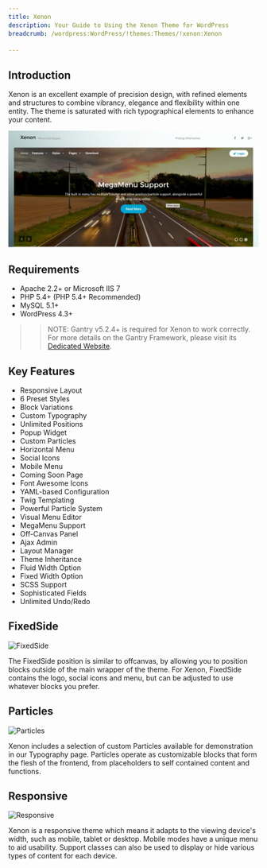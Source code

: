 ```yaml
---
title: Xenon
description: Your Guide to Using the Xenon Theme for WordPress
breadcrumb: /wordpress:WordPress/!themes:Themes/!xenon:Xenon

---
```


Introduction
-----

Xenon is an excellent example of precision design, with refined elements and structures to combine vibrancy, elegance and flexibility within one entity. The theme is saturated with rich typographical elements to enhance your content.

![](assets/xenon.jpeg)

Requirements
-----
* Apache 2.2+ or Microsoft IIS 7
* PHP 5.4+ (PHP 5.4+ Recommended)
* MySQL 5.1+
* WordPress 4.3+

>> NOTE: Gantry v5.2.4+ is required for Xenon to work correctly. For more details on the Gantry Framework, please visit its [Dedicated Website](http://gantry.org).

Key Features
-----

* Responsive Layout
* 6 Preset Styles
* Block Variations
* Custom Typography
* Unlimited Positions
* Popup Widget
* Custom Particles
* Horizontal Menu
* Social Icons
* Mobile Menu
* Coming Soon Page
* Font Awesome Icons
* YAML-based Configuration
* Twig Templating
* Powerful Particle System
* Visual Menu Editor
* MegaMenu Support
* Off-Canvas Panel
* Ajax Admin
* Layout Manager
* Theme Inheritance
* Fluid Width Option
* Fixed Width Option
* SCSS Support
* Sophisticated Fields
* Unlimited Undo/Redo

## FixedSide

![FixedSide](ft-2.jpg)

The FixedSide position is similar to offcanvas, by allowing you to position blocks outside of the main wrapper of the theme. For Xenon, FixedSide contains the logo, social icons and menu, but can be adjusted to use whatever blocks you prefer.

## Particles

![Particles](ft-3.jpg)

Xenon includes a selection of custom Particles available for demonstration in our Typography page. Particles operate as customizable blocks that form the flesh of the frontend, from placeholders to self contained content and functions.

## Responsive

![Responsive](ft-4.jpg)

Xenon is a responsive theme which means it adapts to the viewing device's width, such as mobile, tablet or desktop. Mobile modes have a unique menu to aid usability. Support classes can also be used to display or hide various types of content for each device.
